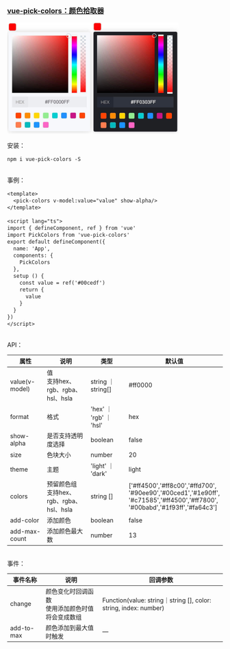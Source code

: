 ### [vue-pick-colors：颜色拾取器](https://github.com/qiuzongyuan/vue-pick-colors)

<div style="display: flex">
    <img src="./images/effect-light.png" style="width:200px;" />
    <img src="./images/effect-dark.png" style="width:200px;" />
</div>
<br/>
安装：

```
npm i vue-pick-colors -S
```
<br/>
事例：

```vue
<template>
  <pick-colors v-model:value="value" show-alpha/>
</template>

<script lang="ts">
import { defineComponent, ref } from 'vue'
import PickColors from 'vue-pick-colors'
export default defineComponent({
  name: 'App',
  components: {
    PickColors
  },
  setup () {
    const value = ref('#00cedf')
    return {
      value
    }
  }
})
</script>
```
<br/>
API：

| 属性           | 说明                                       | 类型                | 默认值                                                                                                                                 |
| -------------- | ------------------------------------------ |-------------------|-------------------------------------------------------------------------------------------------------------------------------------|
| value(v-model) | 值<br>支持hex、rgb、rgba、hsl、hsla      | string ｜ string[] | #ff0000                                                                                                                             |
| format         | 格式                                       | 'hex' ｜ 'rgb' ｜ 'hsl'   | hex                                                                                                                                 |
| show-alpha     | 是否支持透明度选择                         | boolean           | false                                                                                                                               |
| size           | 色块大小                                   | number            | 20                                                                                                                                  |
| theme          | 主题                                       | 'light' ｜ 'dark'      | light                                                                                                                               |
| colors         | 预留颜色组<br>支持hex、rgb、rgba、hsl、hsla | string []         | ['#ff4500','#ff8c00','#ffd700',<br>'#90ee90','#00ced1','#1e90ff',<br>'#c71585','#ff4500','#ff7800',<br>'#00babd','#1f93ff','#fa64c3'] |
| add-color      | 添加颜色                                   | boolean           | false                                                                                                                               |
| add-max-count  | 添加颜色最大数                             | number            | 13                                                                                                                                  |


<br/>
事件：

| 事件名称       | 说明                          | 回调参数                                                            |
|------------|-----------------------------|-----------------------------------------------------------------|
| change     | 颜色变化时回调函数<br>使用添加颜色时值将会变成数组 | Function(value: string｜string [], color: string, index: number) |
| add-to-max | 颜色添加到最大值时触发                 | —                                                               |
